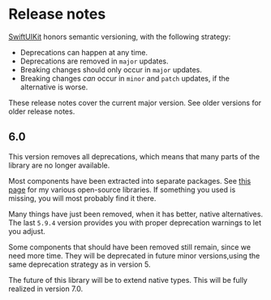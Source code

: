 # Release notes

[SwiftUIKit](https://github.com/danielsaidi/SwiftUIKit) honors semantic versioning, with the following strategy:

* Deprecations can happen at any time.
* Deprecations are removed in `major` updates.
* Breaking changes should only occur in `major` updates.
* Breaking changes *can* occur in `minor` and `patch` updates, if the alternative is worse.

These release notes cover the current major version. See older versions for older release notes.



## 6.0

This version removes all deprecations, which means that many parts of the library are no longer available.

Most components have been extracted into separate packages. See [this page](https://danielsaidi.com/opensource) for my various open-source libraries. If something you used is missing, you will most probably find it there.

Many things have just been removed, when it has better, native alternatives. The last `5.9.4` version provides you with proper deprecation warnings to let you adjust.

Some components that should have been removed still remain, since we need more time. They will be deprecated in future minor versions,using the same deprecation strategy as in version 5.

The future of this library will be to extend native types. This will be fully realized in version 7.0.
